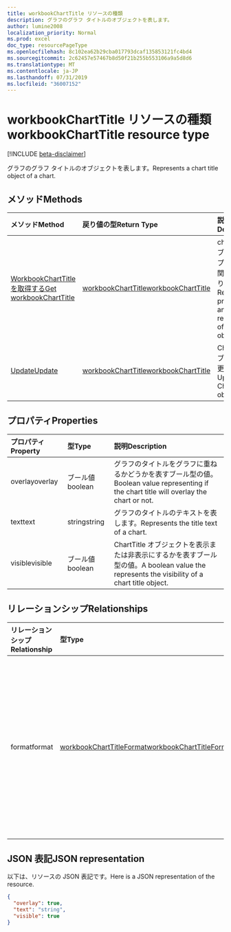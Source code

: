 ```yaml
---
title: workbookChartTitle リソースの種類
description: グラフのグラフ タイトルのオブジェクトを表します。
author: lumine2008
localization_priority: Normal
ms.prod: excel
doc_type: resourcePageType
ms.openlocfilehash: 8c102ea62b29cba017793dcaf135853121fc4bd4
ms.sourcegitcommit: 2c62457e57467b8d50f21b255b553106a9a5d8d6
ms.translationtype: MT
ms.contentlocale: ja-JP
ms.lasthandoff: 07/31/2019
ms.locfileid: "36007152"
---
```

# <a name="workbookcharttitle-resource-type"></a><span data-ttu-id="58acc-103">workbookChartTitle リソースの種類</span><span class="sxs-lookup"><span data-stu-id="58acc-103">workbookChartTitle resource type</span></span>

[!INCLUDE [beta-disclaimer](../../includes/beta-disclaimer.md)]

<span data-ttu-id="58acc-104">グラフのグラフ タイトルのオブジェクトを表します。</span><span class="sxs-lookup"><span data-stu-id="58acc-104">Represents a chart title object of a chart.</span></span>


## <a name="methods"></a><span data-ttu-id="58acc-105">メソッド</span><span class="sxs-lookup"><span data-stu-id="58acc-105">Methods</span></span>

| <span data-ttu-id="58acc-106">メソッド</span><span class="sxs-lookup"><span data-stu-id="58acc-106">Method</span></span>           | <span data-ttu-id="58acc-107">戻り値の型</span><span class="sxs-lookup"><span data-stu-id="58acc-107">Return Type</span></span>    |<span data-ttu-id="58acc-108">説明</span><span class="sxs-lookup"><span data-stu-id="58acc-108">Description</span></span>|
|:---------------|:--------|:----------|
|[<span data-ttu-id="58acc-109">WorkbookChartTitle を取得する</span><span class="sxs-lookup"><span data-stu-id="58acc-109">Get workbookChartTitle</span></span>](../api/charttitle-get.md) | [<span data-ttu-id="58acc-110">workbookChartTitle</span><span class="sxs-lookup"><span data-stu-id="58acc-110">workbookChartTitle</span></span>](workbookcharttitle.md) |<span data-ttu-id="58acc-111">chartTitle オブジェクトのプロパティと関係を読み取ります。</span><span class="sxs-lookup"><span data-stu-id="58acc-111">Read properties and relationships of chartTitle object.</span></span>|
|[<span data-ttu-id="58acc-112">Update</span><span class="sxs-lookup"><span data-stu-id="58acc-112">Update</span></span>](../api/charttitle-update.md) | [<span data-ttu-id="58acc-113">workbookChartTitle</span><span class="sxs-lookup"><span data-stu-id="58acc-113">workbookChartTitle</span></span>](workbookcharttitle.md)    |<span data-ttu-id="58acc-114">ChartTitle オブジェクトを更新します。</span><span class="sxs-lookup"><span data-stu-id="58acc-114">Update ChartTitle object.</span></span> |

## <a name="properties"></a><span data-ttu-id="58acc-115">プロパティ</span><span class="sxs-lookup"><span data-stu-id="58acc-115">Properties</span></span>
| <span data-ttu-id="58acc-116">プロパティ</span><span class="sxs-lookup"><span data-stu-id="58acc-116">Property</span></span>     | <span data-ttu-id="58acc-117">型</span><span class="sxs-lookup"><span data-stu-id="58acc-117">Type</span></span>   |<span data-ttu-id="58acc-118">説明</span><span class="sxs-lookup"><span data-stu-id="58acc-118">Description</span></span>|
|:---------------|:--------|:----------|
|<span data-ttu-id="58acc-119">overlay</span><span class="sxs-lookup"><span data-stu-id="58acc-119">overlay</span></span>|<span data-ttu-id="58acc-120">ブール値</span><span class="sxs-lookup"><span data-stu-id="58acc-120">boolean</span></span>|<span data-ttu-id="58acc-121">グラフのタイトルをグラフに重ねるかどうかを表すブール型の値。</span><span class="sxs-lookup"><span data-stu-id="58acc-121">Boolean value representing if the chart title will overlay the chart or not.</span></span>|
|<span data-ttu-id="58acc-122">text</span><span class="sxs-lookup"><span data-stu-id="58acc-122">text</span></span>|<span data-ttu-id="58acc-123">string</span><span class="sxs-lookup"><span data-stu-id="58acc-123">string</span></span>|<span data-ttu-id="58acc-124">グラフのタイトルのテキストを表します。</span><span class="sxs-lookup"><span data-stu-id="58acc-124">Represents the title text of a chart.</span></span>|
|<span data-ttu-id="58acc-125">visible</span><span class="sxs-lookup"><span data-stu-id="58acc-125">visible</span></span>|<span data-ttu-id="58acc-126">ブール値</span><span class="sxs-lookup"><span data-stu-id="58acc-126">boolean</span></span>|<span data-ttu-id="58acc-127">ChartTitle オブジェクトを表示または非表示にするかを表すブール型の値。</span><span class="sxs-lookup"><span data-stu-id="58acc-127">A boolean value the represents the visibility of a chart title object.</span></span>|

## <a name="relationships"></a><span data-ttu-id="58acc-128">リレーションシップ</span><span class="sxs-lookup"><span data-stu-id="58acc-128">Relationships</span></span>
| <span data-ttu-id="58acc-129">リレーションシップ</span><span class="sxs-lookup"><span data-stu-id="58acc-129">Relationship</span></span> | <span data-ttu-id="58acc-130">型</span><span class="sxs-lookup"><span data-stu-id="58acc-130">Type</span></span>   |<span data-ttu-id="58acc-131">説明</span><span class="sxs-lookup"><span data-stu-id="58acc-131">Description</span></span>|
|:---------------|:--------|:----------|
|<span data-ttu-id="58acc-132">format</span><span class="sxs-lookup"><span data-stu-id="58acc-132">format</span></span>|[<span data-ttu-id="58acc-133">workbookChartTitleFormat</span><span class="sxs-lookup"><span data-stu-id="58acc-133">workbookChartTitleFormat</span></span>](workbookcharttitleformat.md)|<span data-ttu-id="58acc-134">塗りつぶしとフォントの書式設定を含む、グラフタイトルの書式設定を表します。</span><span class="sxs-lookup"><span data-stu-id="58acc-134">Represents the formatting of a chart title, which includes fill and font formatting.</span></span> <span data-ttu-id="58acc-135">読み取り専用です。</span><span class="sxs-lookup"><span data-stu-id="58acc-135">Read-only.</span></span>|

## <a name="json-representation"></a><span data-ttu-id="58acc-136">JSON 表記</span><span class="sxs-lookup"><span data-stu-id="58acc-136">JSON representation</span></span>

<span data-ttu-id="58acc-137">以下は、リソースの JSON 表記です。</span><span class="sxs-lookup"><span data-stu-id="58acc-137">Here is a JSON representation of the resource.</span></span>

<!-- {
  "blockType": "resource",
  "baseType": "microsoft.graph.entity",
  "optionalProperties": [

  ],
  "@odata.type": "microsoft.graph.workbookChartTitle"
}-->

```json
{
  "overlay": true,
  "text": "string",
  "visible": true
}

```

<!-- uuid: 8fcb5dbc-d5aa-4681-8e31-b001d5168d79
2015-10-25 14:57:30 UTC -->
<!--
{
  "type": "#page.annotation",
  "description": "ChartTitle resource",
  "keywords": "",
  "section": "documentation",
  "tocPath": "",
  "suppressions": []
}
-->
